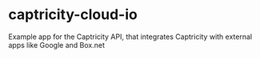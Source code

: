 captricity-cloud-io
===================

Example app for the Captricity API, that integrates Captricity with external apps like Google and Box.net